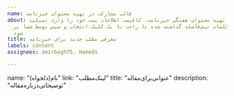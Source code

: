 ```yaml
---
name: قالب مشارکت در تهیه محتوای خبرنامه
about: برای مشارکت و تهیه محتوای هفتگی خبرنامه، کافیست اطلاعات پست خود را وارد تمپلیت
  کنید. بین کلمات نیم‌فاصله گذاشته شده تا راحت با یک کلیک انتخاب و سپس توسط شما پر
  شود
title: معرفی مطلب جدید برای خبرنامه
labels: content
assignees: amirbagh75, Hameds

---
```


name: "نام‌(دلخواه)"
link: "لینک‌مطلب"
title: "عنوانی‌برای‌مقاله"
description: "توضیحاتی‌درباره‌مقاله"

